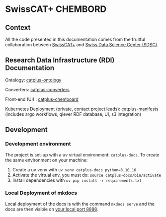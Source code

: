 # SwissCAT+ CHEMBORD

## Context

All the code presented in this documentation comes from the fruitful collaboration between [SwissCAT+](https://swisscatplus.ch) and [Swiss Data Science Center (SDSC)](https://www.datascience.ch).

## Research Data Infrastructure (RDI) Documentation

Ontology: [catplus-ontology](https://github.com/sdsc-ordes/catplus-ontology)

Converters: [catplus-converters](https://github.com/sdsc-ordes/catplus-converters)

Front-end (UI) : [catplus-chemboard](https://github.com/sdsc-ordes/catplus-chemboard)

Kubernetes Deployment (private, contact project leads): [catplus-manifests](https://github.com/sdsc-ordes/catplus-manifests) 
(includes argo workflows, qlever RDF database, UI, s3 integration)

## Development

### Development environment

The project is set-up with a uv virtual environment: `catplus-docs`.
To create the same environment on your machine:

1. Create a uv venv with `uv venv catplus-docs python=3.10.16`
2. Activate the virtual env, you must do: `source catplus-docs/bin/activate`
3. Install dependencies with `uv pip install -r requirements.txt`

### Local Deployment of mkdocs

Local deployment of the docs is with the command `mkdocs serve` and the docs are then visible on [your local port 8888](http://127.0.0.1:8888/).
